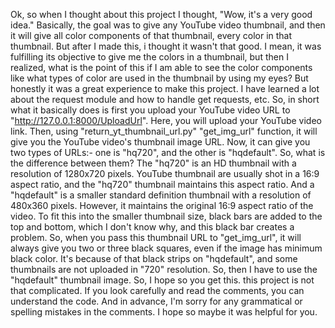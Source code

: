 Ok, so when I thought about this project I thought, "Wow, it's a very good idea." Basically, the goal was to give any YouTube video thumbnail, and then it will give all color components of that thumbnail, every color in that thumbnail. But after I made this, i thought it wasn't that good. I mean, it was fulfilling its objective to give me the colors in a thumbnail, but then I realized, what is the point of this if I am able to see the color components like what types of color are used in the thumbnail by using my eyes? But honestly it was a great experience to make this project. I have learned a lot about the request module and how to handle get requests, etc. So, in short what it basically does is first you upload your YouTube video URL to "http://127.0.0.1:8000/UploadUrl". Here, you will upload your YouTube video link. Then, using "return_yt_thumbnail_url.py" "get_img_url" function, it will give you the YouTube video's thumbnail image URL. Now, it can give you two types of URLs:- one is "hq720", and the other is "hqdefault". So, what is the difference between them? The "hq720" is an HD thumbnail with a resolution of 1280x720 pixels. YouTube thumbnail are usually shot in a 16:9 aspect ratio, and the "hq720" thumbnail maintains this aspect ratio. And a "hqdefault" is a smaller standard definition thumbnail with a resolution of 480x360 pixels. However, it maintains the original 16:9 aspect ratio of the video. To fit this into the smaller thumbnail size, black bars are added to the top and bottom, which I don't know why, and this black bar creates a problem. So, when you pass this thumbnail URL to "get_img_url", it will always give you two or three black squares, even if the image has minimum black color. It's because of that black strips on "hqdefault", and some thumbnails are not uploaded in "720" resolution. So, then I have to use the "hqdefault" thumbnail image. So, I hope so you get this. this project is not that complicated. If you look carefully and read the comments, you can understand the code. And in advance, I'm sorry for any grammatical or spelling mistakes in the comments. I hope so maybe it was helpful for you.

